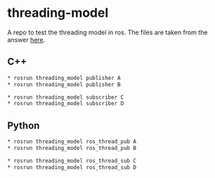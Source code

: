 # threading-model

A repo to test the threading model in ros.
The files are taken from the answer [here](https://answers.ros.org/question/9543/rospy-threading-model/).

## C++
```bash
* rosrun threading_model publisher A
* rosrun threading_model publisher B

* rosrun threading_model subscriber C
* rosrun threading_model subscriber D
```

## Python

```bash
* rosrun threading_model ros_thread_pub A
* rosrun threading_model ros_thread_pub B

* rosrun threading_model ros_thread_sub C
* rosrun threading_model ros_thread_sub D
```
